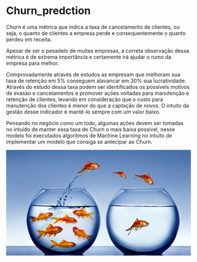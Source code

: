 # Churn_predction

Churn é uma métrica que indica a taxa de cancelamento de clientes, ou seja, o quanto de clientes a empresa perde e consequentemente o quanto perdeu em receita.

Apesar de ser o pesadelo de muitas empresas, a correta observação dessa métrica é de extrema importância e certamente irá ajudar o rumo da empresa para melhor.

Comprovadamente através de estudos as empresam que melhoram sua taxa de retenção em 5% conseguem alavancar em 30% sua lucratividade. Através do estudo dessa taxa podem ser identificados os possíveis motivos de evasão e cancelamentos e promover ações voltadas para manutenção e retenção de clientes, levando em consideração que o custo para manutenção dos clientes é menor do que a captação de novos. O intuito da gestão desse indicador é mantê-lo sempre com um valor baixo.

Pensando no negócio como um todo, algumas ações devem ser tomadas no intuído de manter essa taxa de Churn o mais baixa possível, nesse modelo foi executados algoritmos de Machine Learning no intuito de implementar um modelo que consiga se antecipar ao Churn.

<p align="center">
  <img src="churn.webp" >
</p>
